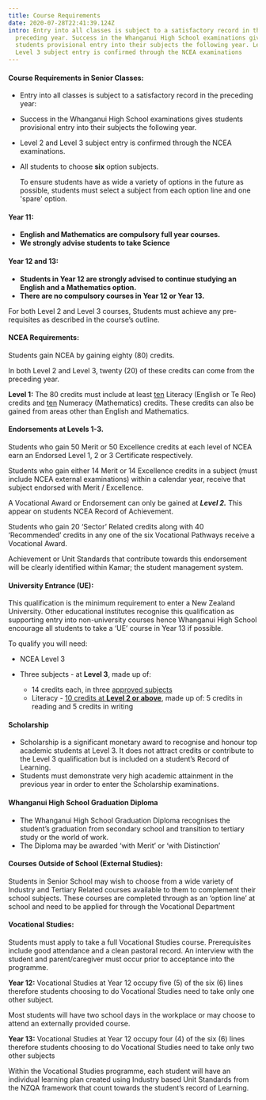 ```yaml
---
title: Course Requirements
date: 2020-07-28T22:41:39.124Z
intro: Entry into all classes is subject to a satisfactory record in the
  preceding year. Success in the Whanganui High School examinations gives
  students provisional entry into their subjects the following year. Level 2 and
  Level 3 subject entry is confirmed through the NCEA examinations
---
```

#### Course Requirements in Senior Classes:

* Entry into all classes is subject to a satisfactory record in the preceding year:
* Success in the Whanganui High School examinations gives students provisional entry into their subjects the following year.
* Level 2 and Level 3 subject entry is confirmed through the NCEA examinations.
* All students to choose **six** option subjects.

  To ensure students have as wide a variety of options in the future as possible, students must select a subject from each option line and one 'spare' option.

#### Year 11:

* **English and Mathematics are compulsory full year courses.**
* **We strongly advise students to take Science**

#### Year 12 and 13:

* **Students in Year 12 are strongly advised to continue studying an English and a Mathematics option.**
* **There are no compulsory courses in Year 12 or Year 13.**

For both Level 2 and Level 3 courses, Students must achieve any pre-requisites as described in the course’s outline.

#### NCEA Requirements:

Students gain NCEA by gaining eighty (80) credits.

In both Level 2 and Level 3, twenty (20) of these credits can come from the preceding year.

**Level 1:** The 80 credits must include at least <span style="text-decoration: underline;">ten</span> Literacy (English or Te Reo) credits and <span style="text-decoration: underline;">ten</span> Numeracy (Mathematics) credits. These credits can also be gained from areas other than English and Mathematics.

#### Endorsements at Levels 1-3.

Students who gain 50 Merit or 50 Excellence credits at each level of NCEA earn an Endorsed Level 1, 2 or 3 Certificate respectively.

Students who gain either 14 Merit or 14 Excellence credits in a subject (must include NCEA external examinations) within a calendar year, receive that subject endorsed with Merit / Excellence.

A Vocational Award or Endorsement can only be gained at ***Level 2.*** This appear on students NCEA Record of Achievement. 

Students who gain 20 ‘Sector’ Related credits along with 40 ‘Recommended’ credits in any one of the six Vocational Pathways receive a Vocational Award.

Achievement or Unit Standards that contribute towards this endorsement will be clearly identified within Kamar; the student management system. 

#### University Entrance (UE):

This qualification is the minimum requirement to enter a New Zealand University. Other educational institutes recognise this qualification as supporting entry into non-university courses hence Whanganui High School encourage all students to take a ‘UE’ course in Year 13 if possible.

To qualify you will need:

* NCEA Level 3
* Three subjects - at **Level 3**, made up of:

  * 14 credits each, in three [approved subjects](http://www.nzqa.govt.nz/qualifications-standards/awards/university-entrance/approved-subjects/)
  * Literacy - [10 credits at **Level 2 or above**](https://www.nzqa.govt.nz/qualifications-standards/awards/university-entrance/literacy-requirements/), made up of: 5 credits in reading and 5 credits in writing

#### Scholarship

* Scholarship is a significant monetary award to recognise and honour top academic students at Level 3. It does not attract credits or contribute to the Level 3 qualification but is included on a student’s Record of Learning.
* Students must demonstrate very high academic attainment in the previous year in order to enter the Scholarship examinations.

#### Whanganui High School Graduation Diploma

* The Whanganui High School Graduation Diploma recognises the student’s graduation from secondary school and transition to tertiary study or the world of work.
* The Diploma may be awarded ‘with Merit’ or ‘with Distinction’

#### Courses Outside of School (External Studies):

Students in Senior School may wish to choose from a wide variety of Industry and Tertiary Related courses available to them to complement their school subjects. These courses are completed through as an ‘option line’ at school and need to be applied for through the Vocational Department

#### Vocational Studies:

Students must apply to take a full Vocational Studies course. Prerequisites include good attendance and a clean pastoral record. An interview with the student and parent/caregiver must occur prior to acceptance into the programme.

**Year 12:** Vocational Studies at Year 12 occupy five (5) of the six (6) lines therefore students choosing to do Vocational Studies need to take only one other subject.

Most students will have two school days in the workplace or may choose to attend an externally provided course.

**Year 13:** Vocational Studies at Year 12 occupy four (4) of the six (6) lines therefore students choosing to do Vocational Studies need to take only two other subjects

Within the Vocational Studies programme, each student will have an individual learning plan created using Industry based Unit Standards from the NZQA framework that count towards the student’s record of Learning.